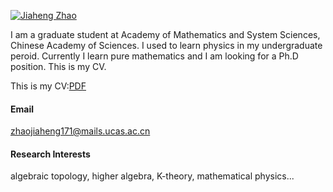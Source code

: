 

[![Jiaheng Zhao](https://img.shields.io/badge/zjh-github-blue?logo=github)](https://github.com/zjh19991007)

I am a graduate student at Academy of Mathematics and System Sciences, Chinese Academy of Sciences. I used to learn physics in my undergraduate peroid. Currently I learn pure mathematics and I am looking for a Ph.D position. This is my CV.

This is my CV:[PDF](https://github.com/zjh19991007/zjh19991007.github.io/blob/main/static/CV.pdf "点击下载 PDF")
#### Email
zhaojiaheng171@mails.ucas.ac.cn

#### Research Interests
algebraic topology, higher algebra, K-theory, mathematical physics...

